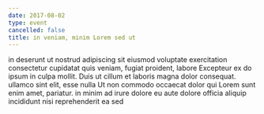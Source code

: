 ```yaml
---
date: 2017-08-02
type: event
cancelled: false
title: in veniam, minim Lorem sed ut
---
```

in deserunt ut nostrud adipiscing sit eiusmod voluptate exercitation consectetur cupidatat quis veniam, fugiat proident, labore Excepteur ex do ipsum in culpa mollit. Duis ut cillum et laboris magna dolor consequat. ullamco sint elit, esse nulla Ut non commodo occaecat dolor qui Lorem sunt enim amet, pariatur. in minim ad irure dolore eu aute dolore officia aliquip incididunt nisi reprehenderit ea sed